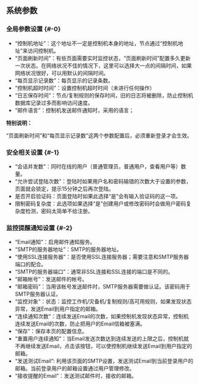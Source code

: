 ## 系统参数

### 全局参数设置 {#-0}

*   “控制机地址”：这个地址不一定是控制机本身的地址，节点通过“控制机地址”来访问控制机。
*   “页面刷新时间”：有些页面需要实时监控状态，“页面刷新时间”配置多久更新一次状态。在网络状况不佳的情况下，这里可以选择大一点的间隔时间，如果网络状况很好，可以用默认的间隔时间。
*   “每页显示记录数”：每页显示的记录条数。
*   “控制机超时时间”：设置控制机超时时间（未进行任何操作）
*   “日志保存时间”：节点/复制规则的保存时间，旧的日志将被删除，防止控制机数据库记录过多而影响访问速度。
*   “邮件语言”：控制机发送邮件通知时，采用的语言；

**特别说明：**

“页面刷新时间”和“每页显示记录数”这两个参数配置后，必须重新登录才会生效。

### 安全相关设置 {#-1}

*   “会话并发数”：同时在线的用户（普通管理员，普通用户，查看用户等）数量。
*   “允许尝试登陆次数”：登陆时如果用户名和密码输错的次数大于设置的参数，页面就会锁定，提示15分钟之后再次登陆。
*   是否开启验证码：页面登陆时如果此选择“是”会有输入验证码的这一项。
*   限制密码复杂度：此选项如果选择“是”创建用户或修改密码时会做用户密码复杂度检测，密码太简单不给注册。

### 监控提醒通知设置 {#-2}

*   “Email通知”：启用邮件通知服务。
*   “SMTP的服务器地址”：SMTP的服务器地址。
*   “使用SSL连接服务器”：是否使用SSL连接服务器；需要注意和SMTP服务器端口的配合。
*   “SMTP的服务器端口”：通常非SSL连接和SSL连接的端口是不同的。
*   “邮箱帐号”：发送邮件的帐号。
*   “邮箱密码”：当用该帐号发送邮件时，SMTP服务器需要做认证。该密码用于SMTP服务器认证。
*   “监控对象”：状态：监控工作机/灾备机/复制规则/高可用规则，如果发现状态异常，发送Email到用户指定的邮箱。
*   “连续通知次数”：连续发送Email的次数，如果控制机发现状态异常，控制机连续发送Email的次数，防止把用户的Email信箱被塞满。
*   “保存”：保存本页的配置信息。
*   “重置用户连续通知”：当Email发送次数达到连续发送的上限之后，控制机就不再继续发送Email，点击该按钮，可以使控制机继续发送Email到用户指定的邮箱。
*   “发送测试Email”: 利用该页面的SMTP设置，发送测试Email到当前登录用户的邮箱。当前登录用户的邮箱设置通过用户管理修改。
*   “接收提醒的Email”：发送测试邮件时，接收的邮箱。